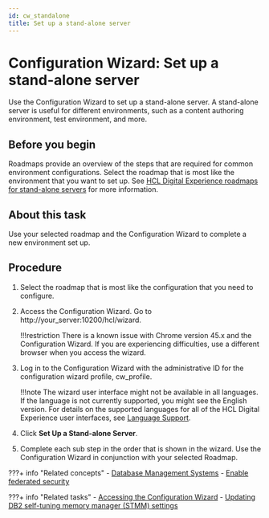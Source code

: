 ```yaml
---
id: cw_standalone
title: Set up a stand-alone server
---
```


# Configuration Wizard: Set up a stand-alone server

Use the Configuration Wizard to set up a stand-alone server. A stand-alone server is useful for different environments, such as a content authoring environment, test environment, and more.

## Before you begin
Roadmaps provide an overview of the steps that are required for common environment configurations. Select the roadmap that is most like the environment that you want to set up. See [HCL Digital Experience roadmaps for stand-alone servers](../../../../../get_started/plan_deployment/traditional_deployment/roadmaps/rm_install_deployment/rm_standalone_servers/rm_standalone_parent.md) for more information.

## About this task
Use your selected roadmap and the Configuration Wizard to complete a new environment set up.

## Procedure
1. Select the roadmap that is most like the configuration that you need to configure.

2. Access the Configuration Wizard. Go to http://your_server:10200/hcl/wizard.

    !!!restriction
        There is a known issue with Chrome version 45.x and the Configuration Wizard. If you are experiencing difficulties, use a different browser when you access the wizard.

3. Log in to the Configuration Wizard with the administrative ID for the configuration wizard profile, cw_profile.

    !!!note
        The wizard user interface might not be available in all languages. If the language is not currently supported, you might see the English version. For details on the supported languages for all of the HCL Digital Experience user interfaces, see [Language Support](../../../portal_admin_tools/language_support/index.md).

4. Click **Set Up a Stand-alone Server**.

5. Complete each sub step in the order that is shown in the wizard. Use the Configuration Wizard in conjunction with your selected Roadmap.

???+ info "Related concepts"
    -   [Database Management Systems](../../../../../deployment/manage/db_mgmt_sys/index.md)
    -   [Enable federated security](../../../../../deployment/manage/security/people/authentication/user_registry/cw_ldap.md)

???+ info "Related tasks" 
    -   [Accessing the Configuration Wizard](../../../portal_admin_tools/cfg_wizard/configuration/cw_run.md)
    -   [Updating DB2 self-tuning memory manager (STMM) settings](../../../../../deployment/manage/migrate/next_steps/post_mig_activities/db_task/mig_t_post_db2_stmm.md)

